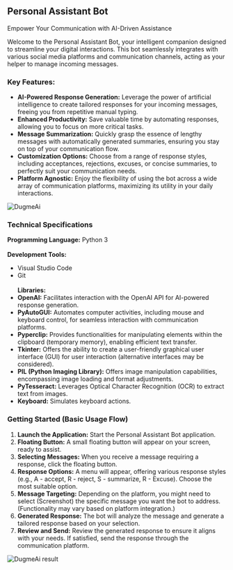 
## Personal Assistant Bot

Empower Your Communication with AI-Driven Assistance

Welcome to the Personal Assistant Bot, your intelligent companion designed to streamline your digital interactions. This bot seamlessly integrates with various social media platforms and communication channels, acting as your helper to manage incoming messages.

### Key Features:

- **AI-Powered Response Generation:** Leverage the power of artificial intelligence to create tailored responses for your incoming messages, freeing you from repetitive manual typing. <br>
- **Enhanced Productivity:** Save valuable time by automating responses, allowing you to focus on more critical tasks.<br>
- **Message Summarization:** Quickly grasp the essence of lengthy messages with automatically generated summaries, ensuring you stay on top of your communication flow.<br>
- **Customization Options:** Choose from a range of response styles, including acceptances, rejections, excuses, or concise summaries, to perfectly suit your communication needs.<br>
- **Platform Agnostic:** Enjoy the flexibility of using the bot across a wide array of communication platforms, maximizing its utility in your daily interactions.

![DugmeAi](https://github.com/zacinC/Fillio/assets/108444768/6f5d0527-3a0e-4688-8278-be2d3f8db3b1)

### Technical Specifications

**Programming Language:** Python 3<br><br>
**Development Tools:** 
- Visual Studio Code
- Git <br><br>
**Libraries:** <br>
- **OpenAI:** Facilitates interaction with the OpenAI API for AI-powered response generation.<br>
- **PyAutoGUI:** Automates computer activities, including mouse and keyboard control, for seamless interaction with communication platforms.<br>
- **Pyperclip:** Provides functionalities for manipulating elements within the clipboard (temporary memory), enabling efficient text transfer.<br>
- **Tkinter:** Offers the ability to create a user-friendly graphical user interface (GUI) for user interaction (alternative interfaces may be considered).<br>
- **PIL (Python Imaging Library):** Offers image manipulation capabilities, encompassing image loading and format adjustments.<br>
- **PyTesseract:** Leverages Optical Character Recognition (OCR) to extract text from images.<br>
- **Keyboard:** Simulates keyboard actions.

### Getting Started (Basic Usage Flow)

1. **Launch the Application:** Start the Personal Assistant Bot application.<br>
2. **Floating Button:** A small floating button will appear on your screen, ready to assist.<br>
3. **Selecting Messages:** When you receive a message requiring a response, click the floating button.<br>
4. **Response Options:** A menu will appear, offering various response styles (e.g., A - accept, R - reject, S - summarize, R - Excuse). Choose the most suitable option.<br>
5. **Message Targeting:** Depending on the platform, you might need to select (Screenshot) the specific message you want the bot to address. (Functionality may vary based on platform integration.)<br>
6. **Generated Response:** The bot will analyze the message and generate a tailored response based on your selection.<br>
7. **Review and Send:** Review the generated response to ensure it aligns with your needs. If satisfied, send the response through the communication platform.

![DugmeAi result](https://github.com/zacinC/Fillio/assets/108444768/f6e1783d-f98e-4d5f-8a7a-2cfdd5ca55ed)
